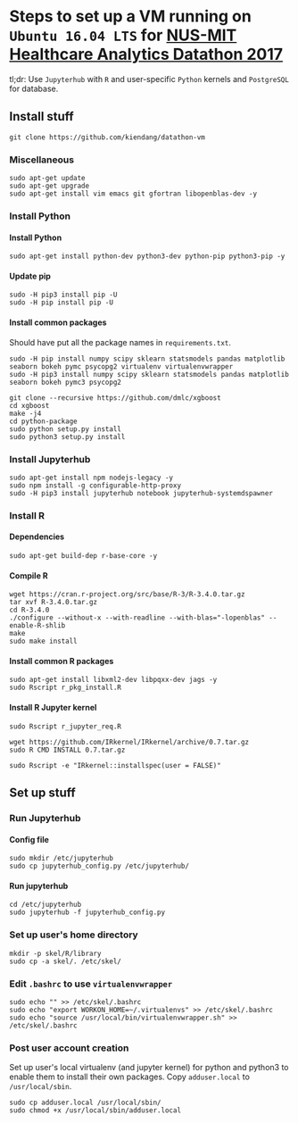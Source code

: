 # Steps to set up a VM running on `Ubuntu 16.04 LTS` for  [NUS-MIT Healthcare Analytics Datathon 2017](http://www.nus-datathon.com/)  
tl;dr: Use `Jupyterhub` with `R` and user-specific `Python` kernels and `PostgreSQL` for database.

## Install stuff
```
git clone https://github.com/kiendang/datathon-vm
```

### Miscellaneous
```
sudo apt-get update
sudo apt-get upgrade
sudo apt-get install vim emacs git gfortran libopenblas-dev -y
```

### Install Python

#### Install Python
```
sudo apt-get install python-dev python3-dev python-pip python3-pip -y
```

#### Update pip
```
sudo -H pip3 install pip -U
sudo -H pip install pip -U
```

#### Install common packages
Should have put all the package names in `requirements.txt`.
```
sudo -H pip install numpy scipy sklearn statsmodels pandas matplotlib seaborn bokeh pymc psycopg2 virtualenv virtualenvwrapper
sudo -H pip3 install numpy scipy sklearn statsmodels pandas matplotlib seaborn bokeh pymc3 psycopg2
```

```
git clone --recursive https://github.com/dmlc/xgboost
cd xgboost
make -j4
cd python-package
sudo python setup.py install
sudo python3 setup.py install
```

### Install Jupyterhub
```
sudo apt-get install npm nodejs-legacy -y
sudo npm install -g configurable-http-proxy
sudo -H pip3 install jupyterhub notebook jupyterhub-systemdspawner
```

### Install R

#### Dependencies
```
sudo apt-get build-dep r-base-core -y
```

#### Compile R
```
wget https://cran.r-project.org/src/base/R-3/R-3.4.0.tar.gz
tar xvf R-3.4.0.tar.gz
cd R-3.4.0
./configure --without-x --with-readline --with-blas="-lopenblas" --enable-R-shlib
make
sudo make install
```

#### Install common R packages
```
sudo apt-get install libxml2-dev libpqxx-dev jags -y
sudo Rscript r_pkg_install.R
```
#### Install R Jupyter kernel
```
sudo Rscript r_jupyter_req.R
```

```
wget https://github.com/IRkernel/IRkernel/archive/0.7.tar.gz
sudo R CMD INSTALL 0.7.tar.gz
```

```
sudo Rscript -e "IRkernel::installspec(user = FALSE)"
```

## Set up stuff

### Run Jupyterhub

#### Config file
```
sudo mkdir /etc/jupyterhub
sudo cp jupyterhub_config.py /etc/jupyterhub/
```

#### Run jupyterhub
```
cd /etc/jupyterhub
sudo jupyterhub -f jupyterhub_config.py
```

### Set up user's home directory
```
mkdir -p skel/R/library
sudo cp -a skel/. /etc/skel/
```
### Edit `.bashrc` to use `virtualenvwrapper`
```
sudo echo "" >> /etc/skel/.bashrc
sudo echo "export WORKON_HOME=~/.virtualenvs" >> /etc/skel/.bashrc
sudo echo "source /usr/local/bin/virtualenvwrapper.sh" >> /etc/skel/.bashrc
```
### Post user account creation
Set up user's local virtualenv (and jupyter kernel) for python and python3 to enable them to install their own packages.
Copy `adduser.local` to `/usr/local/sbin`.
```
sudo cp adduser.local /usr/local/sbin/
sudo chmod +x /usr/local/sbin/adduser.local
```






















